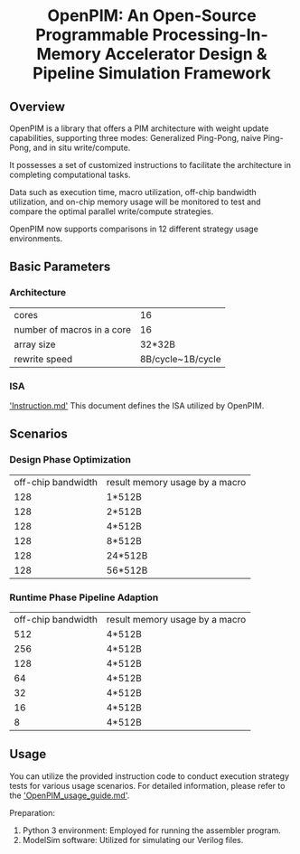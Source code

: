 <h1 align="center">OpenPIM: An Open-Source Programmable Processing-In-Memory Accelerator Design & Pipeline Simulation Framework</h1>

## Overview
OpenPIM is a library that offers a PIM architecture with weight update capabilities, supporting three modes: Generalized Ping-Pong, naive Ping-Pong, and in situ write/compute.

It possesses a set of customized instructions to facilitate the architecture in completing computational tasks.

Data such as execution time, macro utilization, off-chip bandwidth utilization, and on-chip memory usage will be monitored to test and compare the optimal parallel write/compute strategies.

OpenPIM now supports comparisons in 12 different strategy usage environments.

## Basic Parameters
### Architecture
<table>
    <tr>
        <td> cores	    </td>
        <td> 16	    </td>
    </tr>
    <tr>
        <td> number of macros in a core  </td>
        <td> 16  </td>
    </tr>
    <tr>
        <td> array size	    </td>
        <td> 32*32B	    </td>
    </tr>
    <tr>
        <td> rewrite speed	    </td>
        <td> 8B/cycle~1B/cycle	    </td>
    </tr>
</table>

### ISA
['Instruction.md'](ISA/Instruction.md) This document defines the ISA utilized by OpenPIM.

## Scenarios
### Design Phase Optimization
<table>
    <tr>
        <td> off-chip bandwidth	    </td>
        <td> result memory usage by a macro </td>
    </tr>
    <tr>
        <td> 128	    </td>
        <td> 1*512B </td>
    </tr>
    <tr>
        <td> 128	    </td>
        <td> 2*512B </td>
    </tr>
    <tr>
        <td> 128	    </td>
        <td> 4*512B </td>
    </tr>
    <tr>
        <td> 128	    </td>
        <td> 8*512B </td>
    </tr>
    <tr>
        <td> 128	    </td>
        <td> 24*512B </td>
    </tr>
    <tr>
        <td> 128	    </td>
        <td> 56*512B </td>
    </tr>
</table>

### Runtime Phase Pipeline Adaption
<table>
    <tr>
        <td> off-chip bandwidth	    </td>
        <td> result memory usage by a macro </td>
    </tr>
    <tr>
        <td> 512	    </td>
        <td> 4*512B </td>
    </tr>
    <tr>
        <td> 256	    </td>
        <td> 4*512B </td>
    </tr>
    <tr>
        <td> 128	    </td>
        <td> 4*512B </td>
    </tr>
    <tr>
        <td> 64	    </td>
        <td> 4*512B </td>
    </tr>
    <tr>
        <td> 32	    </td>
        <td> 4*512B </td>
    </tr>
    <tr>
        <td> 16	    </td>
        <td> 4*512B </td>
    </tr>
    <tr>
        <td> 8	    </td>
        <td> 4*512B </td>
    </tr>
</table>

## Usage

You can utilize the provided instruction code to conduct execution strategy tests for various usage scenarios. For detailed information, please refer to the ['OpenPIM_usage_guide.md'](User_Guide/OpenPIM_usage_guide.md).

Preparation:
1. Python 3 environment: Employed for running the assembler program.
2. ModelSim software: Utilized for simulating our Verilog files.
